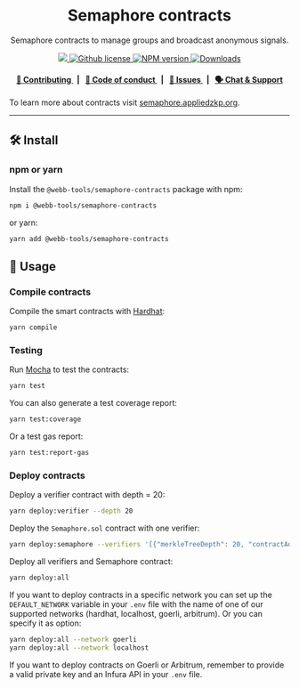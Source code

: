 <p align="center">
    <h1 align="center">
        Semaphore contracts
    </h1>
    <p align="center">Semaphore contracts to manage groups and broadcast anonymous signals.</p>
</p>

<p align="center">
    <a href="https://github.com/webb-tools">
        <img src="https://img.shields.io/badge/project-Semaphore-blue.svg?style=flat-square">
    </a>
    <a href="https://github.com/webb-tools/semaphore-anchor/blob/develop/LICENSE">
        <img alt="Github license" src="https://img.shields.io/github/license/semaphore-protocol/semaphore.svg?style=flat-square">
    </a>
    <a href="https://www.npmjs.com/package/@webb-tools/semaphore-contracts">
        <img alt="NPM version" src="https://img.shields.io/npm/v/@webb-tools/semaphore-contracts?style=flat-square" />
    </a>
    <a href="https://npmjs.org/package/@webb-tools/semaphore-contracts">
        <img alt="Downloads" src="https://img.shields.io/npm/dm/@webb-tools/semaphore-contracts.svg?style=flat-square" />
    </a>
</p>

<div align="center">
    <h4>
        <a href="https://github.com/webb-tools/semaphore-anchor/blob/develop/CONTRIBUTING.md">
            👥 Contributing
        </a>
        <span>&nbsp;&nbsp;|&nbsp;&nbsp;</span>
        <a href="https://github.com/webb-tools/semaphore-anchor/blob/develop/CODE_OF_CONDUCT.md">
            🤝 Code of conduct
        </a>
        <span>&nbsp;&nbsp;|&nbsp;&nbsp;</span>
        <a href="https://github.com/webb-tools/semaphore-anchor/contribute">
            🔎 Issues
        </a>
        <span>&nbsp;&nbsp;|&nbsp;&nbsp;</span>
        <a href="https://discord.gg/6mSdGHnstH">
            🗣️ Chat &amp; Support
        </a>
    </h4>
</div>

To learn more about contracts visit [semaphore.appliedzkp.org](https://semaphore.appliedzkp.org/docs/technical-reference/contracts).

---

## 🛠 Install

### npm or yarn

Install the `@webb-tools/semaphore-contracts` package with npm:

```bash
npm i @webb-tools/semaphore-contracts
```

or yarn:

```bash
yarn add @webb-tools/semaphore-contracts
```

## 📜 Usage

### Compile contracts

Compile the smart contracts with [Hardhat](https://hardhat.org/):

```bash
yarn compile
```

### Testing

Run [Mocha](https://mochajs.org/) to test the contracts:

```bash
yarn test
```

You can also generate a test coverage report:

```bash
yarn test:coverage
```

Or a test gas report:

```bash
yarn test:report-gas
```

### Deploy contracts

Deploy a verifier contract with depth = 20:

```bash
yarn deploy:verifier --depth 20
```

Deploy the `Semaphore.sol` contract with one verifier:

```bash
yarn deploy:semaphore --verifiers '[{"merkleTreeDepth": 20, "contractAddress": "0x06bcD633988c1CE7Bd134DbE2C12119b6f3E4bD1"}]'
```

Deploy all verifiers and Semaphore contract:

```bash
yarn deploy:all
```

If you want to deploy contracts in a specific network you can set up the `DEFAULT_NETWORK` variable in your `.env` file with the name of one of our supported networks (hardhat, localhost, goerli, arbitrum). Or you can specify it as option:

```bash
yarn deploy:all --network goerli
yarn deploy:all --network localhost
```

If you want to deploy contracts on Goerli or Arbitrum, remember to provide a valid private key and an Infura API in your `.env` file.
